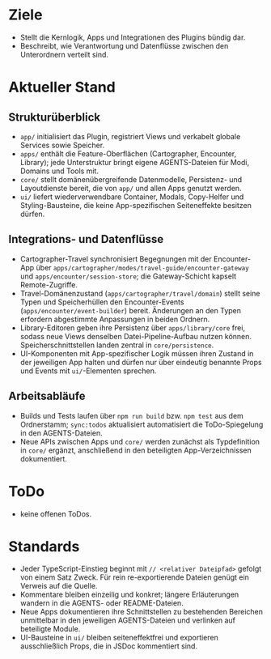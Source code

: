 # Ziele
- Stellt die Kernlogik, Apps und Integrationen des Plugins bündig dar.
- Beschreibt, wie Verantwortung und Datenflüsse zwischen den Unterordnern verteilt sind.

# Aktueller Stand
## Strukturüberblick
- `app/` initialisiert das Plugin, registriert Views und verkabelt globale Services sowie Speicher.
- `apps/` enthält die Feature-Oberflächen (Cartographer, Encounter, Library); jede Unterstruktur bringt eigene AGENTS-Dateien für Modi, Domains und Tools mit.
- `core/` stellt domänenübergreifende Datenmodelle, Persistenz- und Layoutdienste bereit, die von `app/` und allen Apps genutzt werden.
- `ui/` liefert wiederverwendbare Container, Modals, Copy-Helfer und Styling-Bausteine, die keine App-spezifischen Seiteneffekte besitzen dürfen.

## Integrations- und Datenflüsse
- Cartographer-Travel synchronisiert Begegnungen mit der Encounter-App über `apps/cartographer/modes/travel-guide/encounter-gateway` und `apps/encounter/session-store`; die Gateway-Schicht kapselt Remote-Zugriffe.
- Travel-Domänenzustand (`apps/cartographer/travel/domain`) stellt seine Typen und Speicherhüllen den Encounter-Events (`apps/encounter/event-builder`) bereit. Änderungen an den Typen erfordern abgestimmte Anpassungen in beiden Ordnern.
- Library-Editoren geben ihre Persistenz über `apps/library/core` frei, sodass neue Views denselben Datei-Pipeline-Aufbau nutzen können. Speicherschnittstellen landen zentral in `core/persistence`.
- UI-Komponenten mit App-spezifischer Logik müssen ihren Zustand in der jeweiligen App halten und dürfen nur über eindeutig benannte Props und Events mit `ui/`-Elementen sprechen.

## Arbeitsabläufe
- Builds und Tests laufen über `npm run build` bzw. `npm test` aus dem Ordnerstamm; `sync:todos` aktualisiert automatisiert die ToDo-Spiegelung in den AGENTS-Dateien.
- Neue APIs zwischen Apps und `core/` werden zunächst als Typdefinition in `core/` ergänzt, anschließend in den beteiligten App-Verzeichnissen dokumentiert.

# ToDo
- keine offenen ToDos.

# Standards
- Jeder TypeScript-Einstieg beginnt mit `// <relativer Dateipfad>` gefolgt von einem Satz Zweck. Für rein re-exportierende Dateien genügt ein Verweis auf die Quelle.
- Kommentare bleiben einzeilig und konkret; längere Erläuterungen wandern in die AGENTS- oder README-Dateien.
- Neue Apps dokumentieren ihre Schnittstellen zu bestehenden Bereichen unmittelbar in den jeweiligen AGENTS-Dateien und verlinken auf beteiligte Module.
- UI-Bausteine in `ui/` bleiben seiteneffektfrei und exportieren ausschließlich Props, die in JSDoc kommentiert sind.
